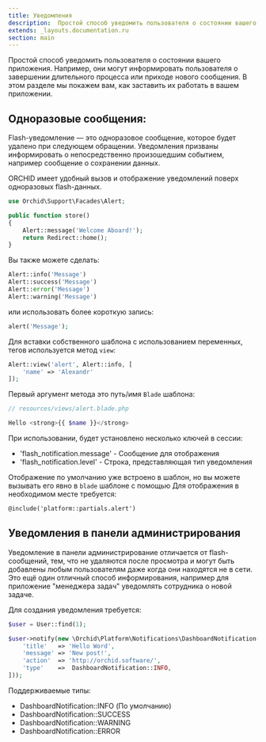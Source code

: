 ```yaml
---
title: Уведомления
description:  Простой способ уведомить пользователя о состоянии вашего приложения.
extends: _layouts.documentation.ru
section: main
---
```


Простой способ уведомить пользователя о состоянии вашего приложения. Например, они могут информировать пользователя о завершении длительного процесса или приходе нового сообщения. В этом разделе мы покажем вам, как заставить их работать в вашем приложении.

## Одноразовые сообщения:

Flash-уведомление — это одноразовое сообщение, которое будет удалено при следующем обращении. 
Уведомления призваны информировать о непосредственно произошедшим событием, например сообщение о сохранении данных.

ORCHID имеет удобный вызов и отображение уведомлений поверх одноразовых flash-данных.


```php
use Orchid\Support\Facades\Alert;

public function store()
{
    Alert::message('Welcome Aboard!');
    return Redirect::home();
}
```

Вы также можете сделать:

```php
Alert::info('Message')
Alert::success('Message')
Alert::error('Message')
Alert::warning('Message')
```

или использовать более короткую запись:

```php
alert('Message');
```

Для вставки собственного шаблона с использованием переменных, тегов используется метод `view`:

```php
Alert::view('alert', Alert::info, [
    'name' => 'Alexandr'
]);
```

Первый аргумент метода это путь/имя `Blade` шаблона:
```php
// resources/views/alert.blade.php

Hello <strong>{{ $name }}</strong>
```



При использовании, будет установлено несколько ключей в сессии:
- 'flash_notification.message' - Сообщение для отображения
- 'flash_notification.level' - Строка, представляющая тип уведомления

Отображение по умолчанию уже встроено в шаблон, но вы можете вызывать его явно в `blade` шаблоне с помощью
Для отображения в необходимом месте требуется:
```html
@include('platform::partials.alert')
```

## Уведомления в панели администрирования

Уведомление в панели администрирование отличается от flash-сообщений, тем, что не удаляются после просмотра и
могут быть добавлены любым пользователям даже когда они находятся не в сети. Это ещё один отличный способ информирования,
например для  приложение "менеджера задач" уведомлять сотрудника о новой задаче.

Для создания уведомления требуется:
```php
$user = User::find(1);

$user->notify(new \Orchid\Platform\Notifications\DashboardNotification([
    'title'   => 'Hello Word',
    'message' => 'New post!',
    'action'  => 'http://orchid.software/',
    'type'    =>  DashboardNotification::INFO,
]));
```

Поддерживаемые типы:

- DashboardNotification::INFO (По умолчанию)
- DashboardNotification::SUCCESS
- DashboardNotification::WARNING
- DashboardNotification::ERROR
